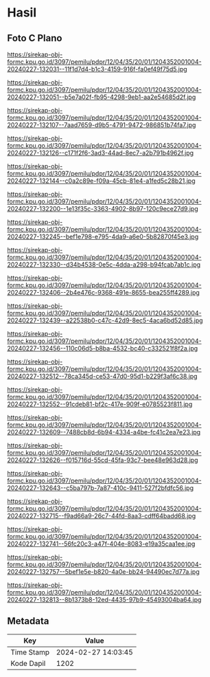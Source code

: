 # Hasil

## Foto C Plano

https://sirekap-obj-formc.kpu.go.id/3097/pemilu/pdpr/12/04/35/20/01/1204352001004-20240227-132031--11f1d7d4-b1c3-4159-916f-fa0ef49f75d5.jpg

https://sirekap-obj-formc.kpu.go.id/3097/pemilu/pdpr/12/04/35/20/01/1204352001004-20240227-132051--b5e7a02f-fb95-4298-9eb1-aa2e54685d2f.jpg

https://sirekap-obj-formc.kpu.go.id/3097/pemilu/pdpr/12/04/35/20/01/1204352001004-20240227-132107--7aad7659-d9b5-4791-9472-986851b74fa7.jpg

https://sirekap-obj-formc.kpu.go.id/3097/pemilu/pdpr/12/04/35/20/01/1204352001004-20240227-132126--c171f2f6-3ad3-44ad-8ec7-a2b791b4962f.jpg

https://sirekap-obj-formc.kpu.go.id/3097/pemilu/pdpr/12/04/35/20/01/1204352001004-20240227-132144--c0a2c89e-f09a-45cb-81e4-a1fed5c28b21.jpg

https://sirekap-obj-formc.kpu.go.id/3097/pemilu/pdpr/12/04/35/20/01/1204352001004-20240227-132200--1e13f35c-3363-4902-8b97-120c9ece27d9.jpg

https://sirekap-obj-formc.kpu.go.id/3097/pemilu/pdpr/12/04/35/20/01/1204352001004-20240227-132245--bef1e798-e795-4da9-a6e0-5b82870f45e3.jpg

https://sirekap-obj-formc.kpu.go.id/3097/pemilu/pdpr/12/04/35/20/01/1204352001004-20240227-132330--d34b4538-0e5c-4dda-a298-b94fcab7ab1c.jpg

https://sirekap-obj-formc.kpu.go.id/3097/pemilu/pdpr/12/04/35/20/01/1204352001004-20240227-132406--2b4e476c-9368-491e-8655-bea255ff4289.jpg

https://sirekap-obj-formc.kpu.go.id/3097/pemilu/pdpr/12/04/35/20/01/1204352001004-20240227-132439--a22538b0-c47c-42d9-8ec5-4aca6bd52d85.jpg

https://sirekap-obj-formc.kpu.go.id/3097/pemilu/pdpr/12/04/35/20/01/1204352001004-20240227-132456--110c06d5-b8ba-4532-bc40-c332521f8f2a.jpg

https://sirekap-obj-formc.kpu.go.id/3097/pemilu/pdpr/12/04/35/20/01/1204352001004-20240227-132512--78ca345d-ce53-47d0-95d1-b229f3af6c38.jpg

https://sirekap-obj-formc.kpu.go.id/3097/pemilu/pdpr/12/04/35/20/01/1204352001004-20240227-132552--91cdeb81-bf2c-417e-909f-e0785523f811.jpg

https://sirekap-obj-formc.kpu.go.id/3097/pemilu/pdpr/12/04/35/20/01/1204352001004-20240227-132609--7488cb8d-6b94-4334-a4be-fc41c2ea7e23.jpg

https://sirekap-obj-formc.kpu.go.id/3097/pemilu/pdpr/12/04/35/20/01/1204352001004-20240227-132626--f015716d-55cd-45fa-93c7-bee48e963d28.jpg

https://sirekap-obj-formc.kpu.go.id/3097/pemilu/pdpr/12/04/35/20/01/1204352001004-20240227-132643--c5ba797b-7a87-410c-9411-527f2bfdfc56.jpg

https://sirekap-obj-formc.kpu.go.id/3097/pemilu/pdpr/12/04/35/20/01/1204352001004-20240227-132715--f9ad66a9-26c7-44fd-8aa3-cdff64badd68.jpg

https://sirekap-obj-formc.kpu.go.id/3097/pemilu/pdpr/12/04/35/20/01/1204352001004-20240227-132741--56fc20c3-a47f-404e-8083-e19a35caa1ee.jpg

https://sirekap-obj-formc.kpu.go.id/3097/pemilu/pdpr/12/04/35/20/01/1204352001004-20240227-132757--5bef1e5e-b820-4a0e-bb24-94490ec7d77a.jpg

https://sirekap-obj-formc.kpu.go.id/3097/pemilu/pdpr/12/04/35/20/01/1204352001004-20240227-132813--8b1373b8-12ed-4435-97b9-45493004ba64.jpg


## Metadata

| Key        | Value               |
| ---------- | ------------------- |
| Time Stamp | 2024-02-27 14:03:45 |
| Kode Dapil | 1202                |



